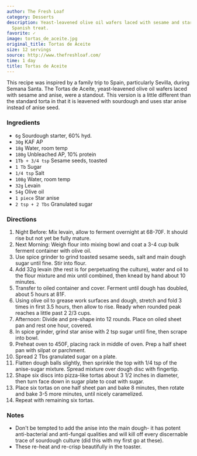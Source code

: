```yaml
---
author: The Fresh Loaf
category: Desserts
description: Yeast-leavened olive oil wafers laced with sesame and star anise, a delightful
  Spanish treat.
favorite: ✓
image: tortas_de_aceite.jpg
original_title: Tortas de Aceite
size: 12 servings
source: http://www.thefreshloaf.com/
time: 1 day
title: Tortas de Aceite
---
```

This recipe was inspired by a family trip to Spain, particularly Sevilla, during Semana Santa. The Tortas de Aceite, yeast-leavened olive oil wafers laced with sesame and anise, were a standout. This version is a little different than the standard torta in that it is leavened with sourdough and uses star anise instead of anise seed.

### Ingredients

* `6g` Sourdough starter, 60% hyd.
* `30g` KAF AP
* `18g` Water, room temp
* `180g` Unbleached AP, 10% protein
* `1Tb + 3/4 tsp` Sesame seeds, toasted
* `1 Tb` Sugar
* `1/4 tsp` Salt
* `108g` Water, room temp
* `32g` Levain
* `54g` Olive oil
* `1 piece` Star anise
* `2 tsp + 2 Tbs` Granulated sugar

### Directions

1. Night Before: Mix levain, allow to ferment overnight at 68-70F. It should rise but not yet be fully mature.
2. Next Morning: Weigh flour into mixing bowl and coat a 3-4 cup bulk ferment container with olive oil.
3. Use spice grinder to grind toasted sesame seeds, salt and main dough sugar until fine. Stir into flour.
4. Add 32g levain (the rest is for perpetuating the culture), water and oil to the flour mixture and mix until combined, then knead by hand about 10 minutes.
5. Transfer to oiled container and cover. Ferment until dough has doubled, about 5 hours at 81F.
6. Using olive oil to grease work surfaces and dough, stretch and fold 3 times in first 3.5 hours, then allow to rise. Ready when rounded peak reaches a little past 2 2/3 cups.
7. Afternoon: Divide and pre-shape into 12 rounds. Place on oiled sheet pan and rest one hour, covered.
8. In spice grinder, grind star anise with 2 tsp sugar until fine, then scrape into bowl.
9. Preheat oven to 450F, placing rack in middle of oven. Prep a half sheet pan with silpat or parchment.
10. Spread 2 Tbs granulated sugar on a plate.
11. Flatten dough balls slightly, then sprinkle the top with 1/4 tsp of the anise-sugar mixture. Spread mixture over dough disc with fingertip.
12. Shape six discs into pizza-like tortas about 3 1/2 inches in diameter, then turn face down in sugar plate to coat with sugar.
13. Place six tortas on one half sheet pan and bake 8 minutes, then rotate and bake 3-5 more minutes, until nicely caramelized.
14. Repeat with remaining six tortas.

### Notes

* Don't be tempted to add the anise into the main dough- it has potent anti-bacterial and anti-fungal qualities and will kill off every discernable trace of sourdough culture (did this with my first go at these).
* These re-heat and re-crisp beautifully in the toaster.